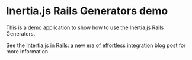 # Inertia.js Rails Generators demo

This is a demo application to show how to use the Inertia.js Rails Generators.

See the [Intertia.js in Rails: a new era of effortless integration](https://evilmartians.com/chronicles/inertiajs-in-rails-a-new-era-of-effortless-integration) blog post for more information.

